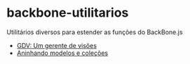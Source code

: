 # backbone-utilitarios
Utilitários diversos para estender as funções do BackBone.js

- [GDV: Um gerente de visões](https://github.com/umdez/backbone-utilitarios/tree/master/GDV)
- [Aninhando modelos e coleções](https://github.com/umdez/backbone-utilitarios/tree/master/Aninhando)

